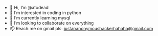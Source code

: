 - 👋 Hi, I’m @atodead
- 👀 I’m interested in coding in python
- 🌱 I’m currently learning mysql
- 💞️ I’m looking to collaborate on everything
- 📫 Reach me on gmail pls: justananonymoushackerhahaha@gmail.com

<!---
atodead/atodead is a ✨ special ✨ repository because its `README.md` (this file) appears on your GitHub profile.
You can click the Preview link to take a look at your changes.
--->
